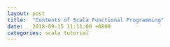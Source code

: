 ```yaml
---
layout: post
title:  "Contents of Scala Functional Programming"
date:   2018-09-15 11:11:00 +0800
categories: scala tutorial
---
```


